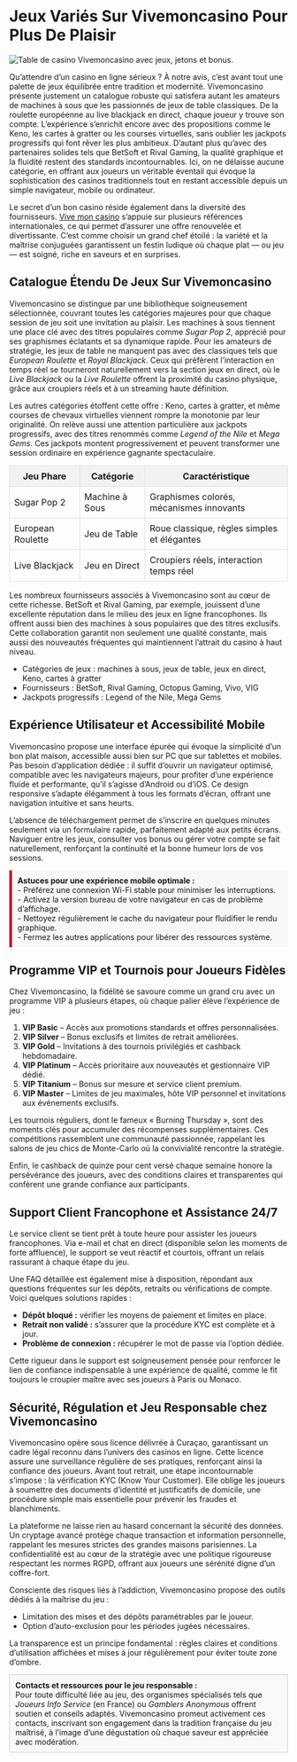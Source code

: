 <h1>Jeux Variés Sur Vivemoncasino Pour Plus De Plaisir</h1>
<img src="https://i.ibb.co/QFp5C10s/chandelier-g63421609c-1280.jpg" alt="Table de casino Vivemoncasino avec jeux, jetons et bonus." style="max-width: 100%; height: auto; display: block; margin: 0 auto;">

<p>Qu’attendre d’un casino en ligne sérieux ? À notre avis, c’est avant tout une palette de jeux équilibrée entre tradition et modernité. Vivemoncasino présente justement un catalogue robuste qui satisfera autant les amateurs de machines à sous que les passionnés de jeux de table classiques. De la roulette européenne au live blackjack en direct, chaque joueur y trouve son compte. L’expérience s’enrichit encore avec des propositions comme le Keno, les cartes à gratter ou les courses virtuelles, sans oublier les jackpots progressifs qui font rêver les plus ambitieux. D’autant plus qu’avec des partenaires solides tels que BetSoft et Rival Gaming, la qualité graphique et la fluidité restent des standards incontournables. Ici, on ne délaisse aucune catégorie, en offrant aux joueurs un véritable éventail qui évoque la sophistication des casinos traditionnels tout en restant accessible depuis un simple navigateur, mobile ou ordinateur.</p>

<p>Le secret d’un bon casino réside également dans la diversité des fournisseurs. <a href="https://vive-mon-casino.net/" target="_blank">Vive mon casino</a> s’appuie sur plusieurs références internationales, ce qui permet d’assurer une offre renouvelée et divertissante. C’est comme choisir un grand chef étoilé : la variété et la maîtrise conjuguées garantissent un festin ludique où chaque plat — ou jeu — est soigné, riche en saveurs et en surprises.</p>

<h2>Catalogue Étendu De Jeux Sur Vivemoncasino</h2>
<p>Vivemoncasino se distingue par une bibliothèque soigneusement sélectionnée, couvrant toutes les catégories majeures pour que chaque session de jeu soit une invitation au plaisir. Les machines à sous tiennent une place clé avec des titres populaires comme <em>Sugar Pop 2</em>, apprécié pour ses graphismes éclatants et sa dynamique rapide. Pour les amateurs de stratégie, les jeux de table ne manquent pas avec des classiques tels que <em>European Roulette</em> et <em>Royal Blackjack</em>. Ceux qui préfèrent l’interaction en temps réel se tourneront naturellement vers la section jeux en direct, où le <em>Live Blackjack</em> ou la <em>Live Roulette</em> offrent la proximité du casino physique, grâce aux croupiers réels et à un streaming haute définition.</p>

<p>Les autres catégories étoffent cette offre : Keno, cartes à gratter, et même courses de chevaux virtuelles viennent rompre la monotonie par leur originalité. On relève aussi une attention particulière aux jackpots progressifs, avec des titres renommés comme <em>Legend of the Nile</em> et <em>Mega Gems</em>. Ces jackpots montent progressivement et peuvent transformer une session ordinaire en expérience gagnante spectaculaire.</p>

<table style="width:100%; border-collapse: collapse; margin-top: 15px;">
  <thead>
    <tr style="background-color: #f2f2f2;">
      <th style="border: 1px solid #ddd; padding: 8px;">Jeu Phare</th>
      <th style="border: 1px solid #ddd; padding: 8px;">Catégorie</th>
      <th style="border: 1px solid #ddd; padding: 8px;">Caractéristique</th>
    </tr>
  </thead>
  <tbody>
    <tr>
      <td style="border: 1px solid #ddd; padding: 8px;">Sugar Pop 2</td>
      <td style="border: 1px solid #ddd; padding: 8px;">Machine à Sous</td>
      <td style="border: 1px solid #ddd; padding: 8px;">Graphismes colorés, mécanismes innovants</td>
    </tr>
    <tr>
      <td style="border: 1px solid #ddd; padding: 8px;">European Roulette</td>
      <td style="border: 1px solid #ddd; padding: 8px;">Jeu de Table</td>
      <td style="border: 1px solid #ddd; padding: 8px;">Roue classique, règles simples et élégantes</td>
    </tr>
    <tr>
      <td style="border: 1px solid #ddd; padding: 8px;">Live Blackjack</td>
      <td style="border: 1px solid #ddd; padding: 8px;">Jeu en Direct</td>
      <td style="border: 1px solid #ddd; padding: 8px;">Croupiers réels, interaction temps réel</td>
    </tr>
  </tbody>
</table>

<p>Les nombreux fournisseurs associés à Vivemoncasino sont au cœur de cette richesse. BetSoft et Rival Gaming, par exemple, jouissent d’une excellente réputation dans le milieu des jeux en ligne francophones. Ils offrent aussi bien des machines à sous populaires que des titres exclusifs. Cette collaboration garantit non seulement une qualité constante, mais aussi des nouveautés fréquentes qui maintiennent l’attrait du casino à haut niveau.</p>

<ul>
  <li>Catégories de jeux : machines à sous, jeux de table, jeux en direct, Keno, cartes à gratter</li>
  <li>Fournisseurs : BetSoft, Rival Gaming, Octopus Gaming, Vivo, VIG</li>
  <li>Jackpots progressifs : Legend of the Nile, Mega Gems</li>
</ul>

 

<h2>Expérience Utilisateur et Accessibilité Mobile</h2>
<p>Vivemoncasino propose une interface épurée qui évoque la simplicité d’un bon plat maison, accessible aussi bien sur PC que sur tablettes et mobiles. Pas besoin d’application dédiée : il suffit d’ouvrir un navigateur optimisé, compatible avec les navigateurs majeurs, pour profiter d’une expérience fluide et performante, qu’il s’agisse d’Android ou d’iOS. Ce design responsive s’adapte élégamment à tous les formats d’écran, offrant une navigation intuitive et sans heurts.</p>
<p>L’absence de téléchargement permet de s’inscrire en quelques minutes seulement via un formulaire rapide, parfaitement adapté aux petits écrans. Naviguer entre les jeux, consulter vos bonus ou gérer votre compte se fait naturellement, renforçant la continuité et la bonne humeur lors de vos sessions.</p>
<div style="background:#f7f7f7; padding:10px; margin-top:10px; border-left:5px solid #c8102e;">
<strong>Astuces pour une expérience mobile optimale :</strong><br>
- Préférez une connexion Wi-Fi stable pour minimiser les interruptions.<br>
- Activez la version bureau de votre navigateur en cas de problème d’affichage.<br>
- Nettoyez régulièrement le cache du navigateur pour fluidifier le rendu graphique.<br>
- Fermez les autres applications pour libérer des ressources système.<br>
</div>

<h2>Programme VIP et Tournois pour Joueurs Fidèles</h2>
<p>Chez Vivemoncasino, la fidélité se savoure comme un grand cru avec un programme VIP à plusieurs étapes, où chaque palier élève l’expérience de jeu :</p>
<ol>
<li><strong>VIP Basic</strong> – Accès aux promotions standards et offres personnalisées.</li>
<li><strong>VIP Silver</strong> – Bonus exclusifs et limites de retrait améliorées.</li>
<li><strong>VIP Gold</strong> – Invitations à des tournois privilégiés et cashback hebdomadaire.</li>
<li><strong>VIP Platinum</strong> – Accès prioritaire aux nouveautés et gestionnaire VIP dédié.</li>
<li><strong>VIP Titanium</strong> – Bonus sur mesure et service client premium.</li>
<li><strong>VIP Master</strong> – Limites de jeu maximales, hôte VIP personnel et invitations aux événements exclusifs.</li>
</ol>
<p>Les tournois réguliers, dont le fameux « Burning Thursday », sont des moments clés pour accumuler des récompenses supplémentaires. Ces compétitions rassemblent une communauté passionnée, rappelant les salons de jeu chics de Monte-Carlo où la convivialité rencontre la stratégie.</p>
<p>Enfin, le cashback de quinze pour cent versé chaque semaine honore la persévérance des joueurs, avec des conditions claires et transparentes qui confèrent une grande confiance aux participants.</p>

<h2>Support Client Francophone et Assistance 24/7</h2>
<p>Le service client se tient prêt à toute heure pour assister les joueurs francophones. Via e-mail et chat en direct (disponible selon les moments de forte affluence), le support se veut réactif et courtois, offrant un relais rassurant à chaque étape du jeu.</p>
<p>Une FAQ détaillée est également mise à disposition, répondant aux questions fréquentes sur les dépôts, retraits ou vérifications de compte. Voici quelques solutions rapides :</p>
<ul>
<li><strong>Dépôt bloqué :</strong> vérifier les moyens de paiement et limites en place.</li>
<li><strong>Retrait non validé :</strong> s’assurer que la procédure KYC est complète et à jour.</li>
<li><strong>Problème de connexion :</strong> récupérer le mot de passe via l’option dédiée.</li>
</ul>
<p>Cette rigueur dans le support est soigneusement pensée pour renforcer le lien de confiance indispensable à une expérience de qualité, comme le fit toujours le croupier maître avec ses joueurs à Paris ou Monaco.</p>

<h2>Sécurité, Régulation et Jeu Responsable chez Vivemoncasino</h2>
<p>Vivemoncasino opère sous licence délivrée à Curaçao, garantissant un cadre légal reconnu dans l’univers des casinos en ligne. Cette licence assure une surveillance régulière de ses pratiques, renforçant ainsi la confiance des joueurs. Avant tout retrait, une étape incontournable s’impose : la vérification KYC (Know Your Customer). Elle oblige les joueurs à soumettre des documents d’identité et justificatifs de domicile, une procédure simple mais essentielle pour prévenir les fraudes et blanchiments.</p>

<p>La plateforme ne laisse rien au hasard concernant la sécurité des données. Un cryptage avancé protège chaque transaction et information personnelle, rappelant les mesures strictes des grandes maisons parisiennes. La confidentialité est au cœur de la stratégie avec une politique rigoureuse respectant les normes RGPD, offrant aux joueurs une sérénité digne d’un coffre-fort.</p>

<p>Consciente des risques liés à l’addiction, Vivemoncasino propose des outils dédiés à la maîtrise du jeu :</p>
<ul>
<li>Limitation des mises et des dépôts paramétrables par le joueur.</li>
<li>Option d’auto-exclusion pour les périodes jugées nécessaires.</li>
</ul>
<p>La transparence est un principe fondamental : règles claires et conditions d’utilisation affichées et mises à jour régulièrement pour éviter toute zone d’ombre.</p>

<div style="border:1px solid #ccc; padding:10px; margin-top:10px; background:#f9f9f9;">
<strong>Contacts et ressources pour le jeu responsable :</strong><br>
Pour toute difficulté liée au jeu, des organismes spécialisés tels que <em>Joueurs Info Service</em> (en France) ou <em>Gamblers Anonymous</em> offrent soutien et conseils adaptés. Vivemoncasino promeut activement ces contacts, inscrivant son engagement dans la tradition française du jeu maîtrisé, à l’image d’une dégustation où chaque saveur est appréciée avec modération.</div>